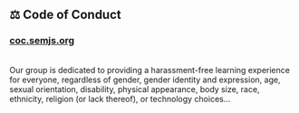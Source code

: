 ## ⚖️ Code of Conduct
### [coc.semjs.org](http://coc.semjs.org)
<br>
Our group is dedicated to providing a harassment-free learning experience for everyone, regardless of gender, gender identity and expression, age, sexual orientation, disability, physical appearance, body size, race, ethnicity, religion (or lack thereof), or technology choices…
